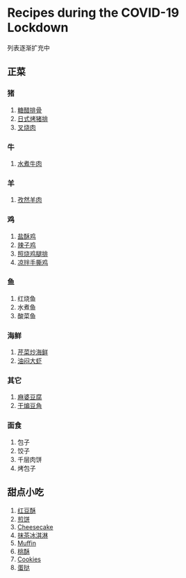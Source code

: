 # **Recipes during the COVID-19 Lockdown**
列表逐渐扩充中

## 正菜

### 猪
1. [糖醋排骨](dishes/tang_cu_pai_gu.md)
2. [日式烤猪排](dishes/tonkatsu.md)
3. [叉烧肉](dishes/cha_shao.md)
   
### 牛
1. [水煮牛肉](dishes/shui_zhu_niu_rou.md)
   
### 羊
1. [孜然羊肉](dishes/zi_ran_yang_rou.md)

### 鸡
1. [盐酥鸡](dishes/yan_su_ji.md)
2. [辣子鸡](dishes/la_zi_ji.md)
3. [照烧鸡腿排](dishes/zhao_shao_ji_tui.md)
4. [凉拌手撕鸡](dishes/shou_si_ji.md)

### 鱼
1. 红烧鱼
2. 水煮鱼
3. 酸菜鱼

### 海鲜
1. [芹菜炒海鲜](dishes/qin_cai_hai_xian.html)
2. [油闷大虾](dishes/you_men_da_xia.html)
   
### 其它
1. [麻婆豆腐](./dishes/ma_po_dou_fu.html)
2. [干煸豆角](./dishes/gan_gan_bian_dou_jiao.html)

### 面食
1. 包子
2. 饺子
3. 千层肉饼
4. 烤包子

## 甜点小吃
1. [红豆酥](./snacks/hong_dou_su.html)
2. [煎饼](./snacks/jian_bing.html)
3. [Cheesecake](snacks/cheesecake.md)
4. [抹茶冰淇淋](snacks/matcha_ice_cream.md)
5. [Muffin](snacks/muffin.md)
6. [桃酥](snacks/tao_su.md)
7. [Cookies](snacks/cookies.md)
8. [蛋挞](snacks/nata.md)